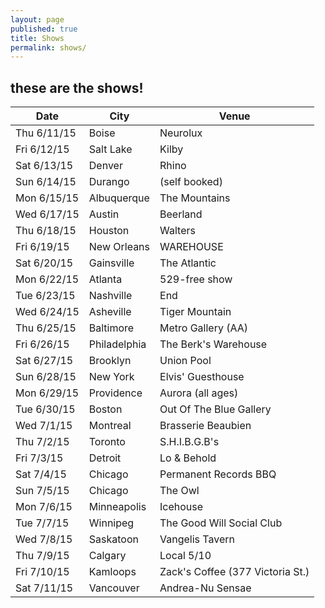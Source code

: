 ```yaml
---
layout: page
published: true
title: Shows
permalink: shows/
---
```



## these are the shows!

| Date        | City         | Venue                            |
|-------------|--------------|----------------------------------|
| Thu 6/11/15 | Boise        | Neurolux                         |
| Fri 6/12/15 | Salt Lake    | Kilby                            |
| Sat 6/13/15 | Denver       | Rhino                            |
| Sun 6/14/15 | Durango      | (self booked)                    |
| Mon 6/15/15 | Albuquerque  | The Mountains                    |
| Wed 6/17/15 | Austin       | Beerland                         |
| Thu 6/18/15 | Houston      | Walters                          |
| Fri 6/19/15 | New Orleans  | WAREHOUSE                        |
| Sat 6/20/15 | Gainsville   | The Atlantic                     |
| Mon 6/22/15 | Atlanta      | 529-free show                    |
| Tue 6/23/15 | Nashville    | End                              |
| Wed 6/24/15 | Asheville    | Tiger Mountain                   |
| Thu 6/25/15 | Baltimore    | Metro Gallery (AA)               |
| Fri 6/26/15 | Philadelphia | The Berk's Warehouse             |
| Sat 6/27/15 | Brooklyn     | Union Pool                       |
| Sun 6/28/15 | New York     | Elvis' Guesthouse                |
| Mon 6/29/15 | Providence   | Aurora (all ages)                |
| Tue 6/30/15 | Boston       | Out Of The Blue Gallery          |
| Wed 7/1/15  | Montreal     | Brasserie Beaubien               |
| Thu 7/2/15  | Toronto      | S.H.I.B.G.B's                    |
| Fri 7/3/15  | Detroit      | Lo & Behold                      |
| Sat 7/4/15  | Chicago      | Permanent Records BBQ            |
| Sun 7/5/15  | Chicago      | The Owl                          |
| Mon 7/6/15  | Minneapolis  | Icehouse                         |
| Tue 7/7/15  | Winnipeg     | The Good Will Social Club        |
| Wed 7/8/15  | Saskatoon    | Vangelis Tavern                  |
| Thu 7/9/15  | Calgary      | Local 5/10                       |
| Fri 7/10/15 | Kamloops     | Zack's Coffee (377 Victoria St.) |
| Sat 7/11/15 | Vancouver    | Andrea-Nu Sensae                 |
